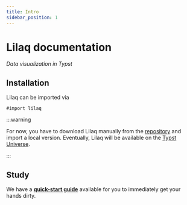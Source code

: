 ```yaml
---
title: Intro
sidebar_position: 1
---
```

# Lilaq documentation
_Data visualization in Typst_


## Installation
Lilaq can be imported via
```typ
#import lilaq
```

:::warning

For now, you have to download Lilaq manually from the [repository](https://github.com/lilaq-project/lilaq) and import a local version. Eventually, Lilaq will be available on the [Typst Universe](https://typst.app/universe/). 

::: 
<!-- This way, the Typst compiler automatically downloads and installs the package.  -->
<!-- You can also download Lilaq manually from the [repository](https://github.com/lilaq-project/lilaq) and import a local version.  -->


## Study

We have a [**quick-start guide**](./quickstart.md) available for you to immediately get your hands dirty. 

